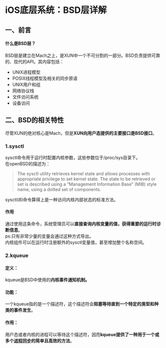 # iOS底层系统：BSD层详解

## 一、前言

#### 什么是BSD层？

BSD层是建立在Mach之上，是XUN中一个不可分割的一部分。BSD负责提供可靠的、现代的API。其内容包括：
- UNIX进程模型
- POSIX线程模型及相关的同步原语
- UNIX用户和组
- 网络协议栈
- 文件访问系统
- 设备访问

## 二、BSD的相关特性

尽管XUN的绝对核心是Mach，但是**XUN向用户态提供的主要接口是BSD接口**。

### 1.sysctl

sysctl命令用于运行时配置内核参数，这些参数位于/proc/sys目录下。  
在openBSD的描述为：  
> The sysctl utility retrieves kernel state and allows processes with appropriate privilege to set kernel state. The state to be retrieved or set is described using a “Management Information Base” (MIB) style name, using a dotted set of components.  

sysctl(8)命令算得上是一种访问内核内部状态的标准方法。  
#### 作用
通过使用这条命令，系统管理员可以**直接查询内核变量的值，获得重要的运行时诊断信息**。  
ps:只有非常少量的变量会通过这种方式导出。  
内核组件可以在运行时注册额外的sysctl变量值，甚至增加整个名称空间。

### 2.kqueue

#### 定义：
kqueue是BSD中使用的**内核事件通知机制。**

#### 功能：
一个kqueue指的是一个描述符，这个描述符会**阻塞等待直到一个特定的类型和种类的事件发生**。

#### 作用：

用户态或者内核的进程可以等待这个描述符，因而**kqueue提供了一种用于一个或多个<u>进程同步</u>的简单且高效的方法**。
